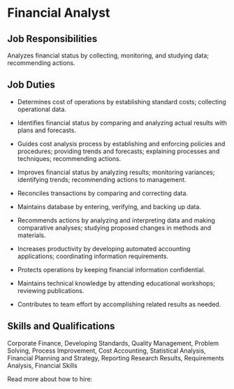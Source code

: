 # Financial Analyst

## Job Responsibilities

Analyzes financial status by collecting, monitoring, and studying data; recommending actions.

## Job Duties

* Determines cost of operations by establishing standard costs; collecting operational data.

* Identifies financial status by comparing and analyzing actual results with plans and forecasts.

* Guides cost analysis process by establishing and enforcing policies and procedures; providing trends and forecasts; explaining processes and techniques; recommending actions.

* Improves financial status by analyzing results; monitoring variances; identifying trends; recommending actions to management.

* Reconciles transactions by comparing and correcting data.

* Maintains database by entering, verifying, and backing up data.

* Recommends actions by analyzing and interpreting data and making comparative analyses; studying proposed changes in methods and materials.

* Increases productivity by developing automated accounting applications; coordinating information requirements.

* Protects operations by keeping financial information confidential.

* Maintains technical knowledge by attending educational workshops; reviewing publications.

* Contributes to team effort by accomplishing related results as needed.

## Skills and Qualifications

Corporate Finance, Developing Standards, Quality Management, Problem Solving, Process Improvement, Cost Accounting, Statistical Analysis, Financial Planning and Strategy, Reporting Research Results, Requirements Analysis, Financial Skills

Read more about how to hire:
